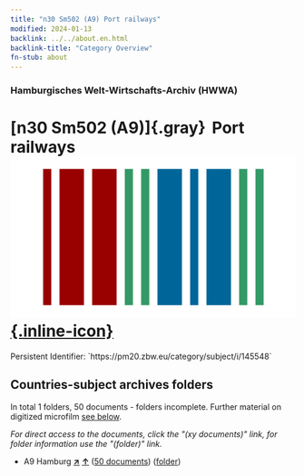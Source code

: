 ```yaml
---
title: "n30 Sm502 (A9) Port railways"
modified: 2024-01-13
backlink: ../../about.en.html
backlink-title: "Category Overview"
fn-stub: about
---
```


### Hamburgisches Welt-Wirtschafts-Archiv (HWWA)

# [n30 Sm502 (A9)]{.gray}&#8201; Port railways &#160; [![Wikidata](/images/Wikidata-logo.svg "Wikidata"){.inline-icon}](http://www.wikidata.org/entity/Q104711140)

<div class="hint">Persistent Identifier: `https://pm20.zbw.eu/category/subject/i/145548`</div>







## Countries-subject archives folders







In total 1 folders, 50 documents - folders incomplete. Further material on digitized microfilm [see below](#filmsections).

_For direct access to the documents, click the "(xy documents)" link, for folder information use the "(folder)" link._


- A9 Hamburg [**&nearr;**](../../../geo/i/140905/about.en.html "Hamburg (all folders)") [**&uarr;**](../../../geo/about.en.html#A9 "Country category system") (<a href="https://pm20.zbw.eu/iiifview/folder/sh/140905,145548" title="about: Hamburg : Port railways" target="_blank">50 documents</a>) ([folder](../../../../folder/sh/1409xx/140905/1455xx/145548/about.en.html))



<a id="filmsections" />













